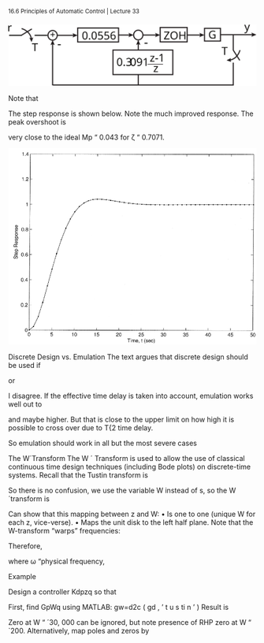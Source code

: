 <sup>16.6 Principles of Automatic Control | Lecture 33</sup>


![fig_id](images/33/discrete-system.svg "Title Text")

Note that

The step response is shown below. Note the much improved response. The peak overshoot
is

very close to the ideal Mp “ 0.043 for ζ “ 0.7071.

![fig_id](images/33/step.svg "Title Text")

Discrete Design vs. Emulation
The text argues that discrete design should be used if

or

I disagree. If the effective time delay is taken into account, emulation works well out to

and maybe higher. But that is close to the upper limit on how high it is possible to cross
over due to T{2 time delay.

So emulation should work in all but the most severe cases

The W´Transform
The W ´ Transform is used to allow the use of classical continuous time design techniques
(including Bode plots) on discrete-time systems.
Recall that the Tustin transform is

So there is no confusion, we use the variable W instead of s, so the W´transform is

Can show that this mapping between z and W:
• Is one to one (unique W for each z, vice-verse).
• Maps the unit disk to the left half plane.
Note that the W-transform “warps” frequencies:

Therefore,

where ω “physical frequency,

Example

Design a controller Kdpzq so that

First, find GpWq using MATLAB:
gw=d2c ( gd , ’ t u s ti n ’ )
Result is

Zero at W “ ´30, 000 can be ignored, but note presence of RHP zero at W “ `200.
Alternatively, map poles and zeros by
